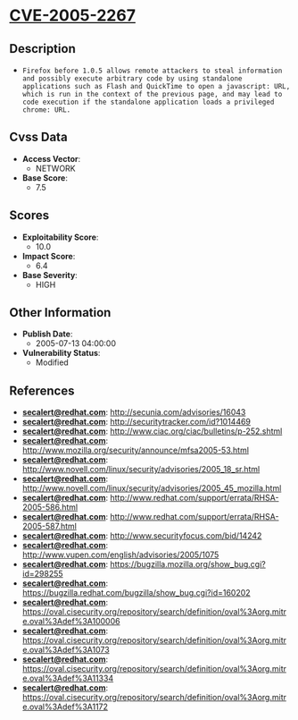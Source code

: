 
# [CVE-2005-2267](http://secunia.com/advisories/16043)

## Description

- `Firefox before 1.0.5 allows remote attackers to steal information and possibly execute arbitrary code by using standalone applications such as Flash and QuickTime to open a javascript: URL, which is run in the context of the previous page, and may lead to code execution if the standalone application loads a privileged chrome: URL.`

## Cvss Data

- **Access Vector**:
  - NETWORK
- **Base Score**:
  - 7.5

## Scores

- **Exploitability Score**:
  - 10.0
- **Impact Score**:
  - 6.4
- **Base Severity**:
  - HIGH

## Other Information

- **Publish Date**:
  - 2005-07-13 04:00:00
- **Vulnerability Status**:
  - Modified

## References

- **secalert@redhat.com**: http://secunia.com/advisories/16043
- **secalert@redhat.com**: http://securitytracker.com/id?1014469
- **secalert@redhat.com**: http://www.ciac.org/ciac/bulletins/p-252.shtml
- **secalert@redhat.com**: http://www.mozilla.org/security/announce/mfsa2005-53.html
- **secalert@redhat.com**: http://www.novell.com/linux/security/advisories/2005_18_sr.html
- **secalert@redhat.com**: http://www.novell.com/linux/security/advisories/2005_45_mozilla.html
- **secalert@redhat.com**: http://www.redhat.com/support/errata/RHSA-2005-586.html
- **secalert@redhat.com**: http://www.redhat.com/support/errata/RHSA-2005-587.html
- **secalert@redhat.com**: http://www.securityfocus.com/bid/14242
- **secalert@redhat.com**: http://www.vupen.com/english/advisories/2005/1075
- **secalert@redhat.com**: https://bugzilla.mozilla.org/show_bug.cgi?id=298255
- **secalert@redhat.com**: https://bugzilla.redhat.com/bugzilla/show_bug.cgi?id=160202
- **secalert@redhat.com**: https://oval.cisecurity.org/repository/search/definition/oval%3Aorg.mitre.oval%3Adef%3A100006
- **secalert@redhat.com**: https://oval.cisecurity.org/repository/search/definition/oval%3Aorg.mitre.oval%3Adef%3A1073
- **secalert@redhat.com**: https://oval.cisecurity.org/repository/search/definition/oval%3Aorg.mitre.oval%3Adef%3A11334
- **secalert@redhat.com**: https://oval.cisecurity.org/repository/search/definition/oval%3Aorg.mitre.oval%3Adef%3A1172
